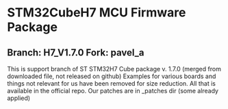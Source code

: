 # STM32CubeH7 MCU Firmware Package

Branch: H7_V1.7.0
Fork: pavel_a
------------------
This is support branch of ST STM32H7 Cube package v. 1.7.0
(merged from downloaded file, not released on github)
Examples for various boards and things not relevant for us have been removed for size reduction.
All that is available in the official repo.
Our patches are in _patches dir (some already applied)
